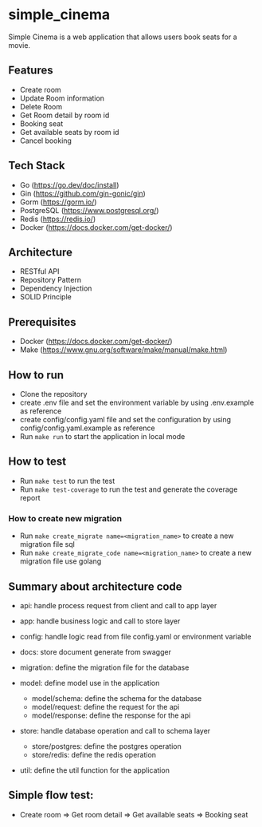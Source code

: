# simple_cinema

Simple Cinema is a web application that allows users book seats for a movie.

## Features
- Create room
- Update Room information
- Delete Room
- Get Room detail by room id
- Booking seat
- Get available seats by room id
- Cancel booking

## Tech Stack
- Go (https://go.dev/doc/install)
- Gin (https://github.com/gin-gonic/gin)
- Gorm (https://gorm.io/)
- PostgreSQL (https://www.postgresql.org/)
- Redis (https://redis.io/)
- Docker (https://docs.docker.com/get-docker/)

## Architecture
- RESTful API
- Repository Pattern
- Dependency Injection
- SOLID Principle

## Prerequisites
- Docker (https://docs.docker.com/get-docker/)
- Make (https://www.gnu.org/software/make/manual/make.html)

## How to run
- Clone the repository
- create .env file and set the environment variable by using .env.example as reference
- create config/config.yaml file and set the configuration by using config/config.yaml.example as reference
- Run `make run` to start the application in local mode

## How to test
- Run `make test` to run the test
- Run `make test-coverage` to run the test and generate the coverage report

### How to create new migration
- Run `make create_migrate name=<migration_name>` to create a new migration file sql
- Run `make create_migrate_code name=<migration_name>` to create a new migration file use golang
 
## Summary about architecture code
- api: handle process request from client and call to app layer
- app: handle business logic and call to store layer
- config: handle logic read from file config.yaml or environment variable
- docs: store document generate from swagger
- migration: define the migration file for the database

- model: define model use in the application
    - model/schema: define the schema for the database
    - model/request: define the request for the api
    - model/response: define the response for the api
- store: handle database operation and call to schema layer
    - store/postgres: define the postgres operation
    - store/redis: define the redis operation
- util: define the util function for the application

## Simple flow test:
- Create room => Get room detail => Get available seats => Booking seat